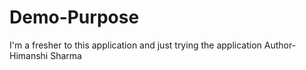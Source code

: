 # Demo-Purpose
I'm a fresher to this application and just trying the application
Author- Himanshi Sharma
